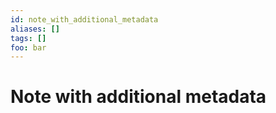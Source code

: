 ```yaml
---
id: note_with_additional_metadata
aliases: []
tags: []
foo: bar
---
```


# Note with additional metadata